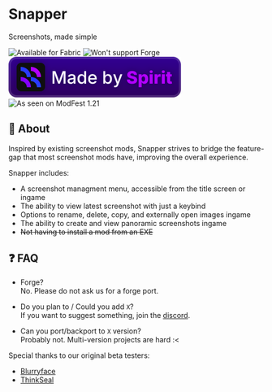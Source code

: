 # Snapper

Screenshots, made simple

<img alt="Available for Fabric" src="https://raw.githubusercontent.com/intergrav/devins-badges/v3/assets/compact/supported/fabric_vector.svg">

<img alt="Won't support Forge" src="https://raw.githubusercontent.com/intergrav/devins-badges/v3/assets/compact/unsupported/forge_vector.svg">

<img alt="Made by Spirit Studios" src="https://raw.githubusercontent.com/SpiritGameStudios/.github/main/assets/brand/badge/compact.svg">

<img alt="As seen on ModFest 1.21" height="40" src="https://badger-api-staging.worldwidepixel.ca/compact?gradientStart=4B2018&gradientEnd=220D09&lineOne=As+seen+on&lineTwo=ModFest+1.21&colourOne=FFFFFF&colourTwo=de634c&iconUrl=https://raw.githubusercontent.com/ModFest/art/refs/heads/v2/icon/svg/1.21/transparent.svg">

## 📖 About

Inspired by existing screenshot mods, Snapper strives to bridge the feature-gap that most screenshot mods have, improving the overall experience.

Snapper includes:
- A screenshot managment menu, accessible from the title screen or ingame
- The ability to view latest screenshot with just a keybind
- Options to rename, delete, copy, and externally open images ingame
- The ability to create and view panoramic screenshots ingame
- ~~Not having to install a mod from an EXE~~

## ❓ FAQ
* Forge? <br/>
  No. Please do not ask us for a forge port.

* Do you plan to / Could you add `X`? <br/>
  If you want to suggest something, join the [discord](https://discord.gg/TTmx7d2axf).

* Can you port/backport to `X` version? <br/>
  Probably not. Multi-version projects are hard :<

Special thanks to our original beta testers:
- [Blurryface](https://blurry.gay)
- [ThinkSeal](https://github.com/thinkseal)